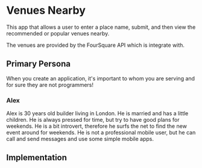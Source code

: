 # Venues Nearby

This app that allows a user to enter a place name, submit, and then view the recommended or popular venues nearby.

The venues are provided by the FourSquare API which is integrate with.

## Primary Persona
When you create an application, it's important to whom you are serving and for sure they are not programmers!

### Alex
Alex is 30 years old builder living in London. He is married and has a little children. He is always pressed for time, but try to have good plans for weekends. He is a bit introvert, therefore he surfs the net to find the new event around for weekends. He is not a professional mobile user, but he can call and send messages and use some simple mobile apps.


## Implementation

